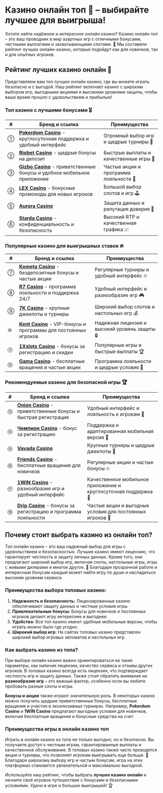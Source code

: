 # Казино онлайн топ 🎰 – выбирайте лучшее для выигрыша!

Хотите найти надёжное и интересное онлайн казино? Казино онлайн топ – это ваш проводник в мир азартных игр с отличными бонусами, честными выплатами и захватывающими слотами. 🎉 Мы составили рейтинг лучших онлайн-казино, которые подойдут как для новичков, так и для опытных игроков.

## Рейтинг лучших казино онлайн 🎲

Представляем вам топ лучших онлайн казино, где вы можете играть безопасно и с выгодой. Наш рейтинг включает казино с широким выбором игр, выгодными акциями и высокими уровнями защиты, чтобы ваше время прошло с удовольствием и прибылью!

### Топ казино с лучшими бонусами 🎖

| # | Бренд и ссылка                                                                                             | Преимущества                                                                                               |
|---|------------------------------------------------------------------------------------------------------------|-----------------------------------------------------------------------------------------------------------|
| ① | **[Pokerdom Casino](https://brandplay.link/4k77v2yx)** - круглосуточная поддержка и удобный интерфейс      | Огромный выбор игр и щедрые турниры 🎉                                                                     |
| ② | **[Riobet Casino](https://brandplay.link/7xBLTPyj)** - щедрые бонусы на депозит                            | Быстрые выплаты и качественные игры 🎰                                                                    |
| ③ | **[Gizbo Casino](https://brandplay.link/bprXw4YV)** - приветственные бонусы и удобное мобильное приложение | Частые акции и программа лояльности 💎                                                                    |
| ④ | **[LEX Casino](https://brandplay.link/zW4hdDFV)** - бонусные промокоды для новых игроков                   | Большой выбор слотов и игр 🕹                                                                             |
| ⑤ | **[Aurora Casino](https://10trafic-stat2.com/click/668546556bcc6313411604bd/6766/13032/subaccount)**      | Защита данных и репутация доверия 💎                                                                      |
| ⑥ | **[Starda Casino](https://brandplay.link/fB7xwRFL)** - конфиденциальность и безопасность                   | Высокий RTP и качественная графика 📈                                                                     |

### Популярные казино для выигрышных ставок 🔥

| # | Бренд и ссылка                                                                                             | Преимущества                                                                                               |
|---|------------------------------------------------------------------------------------------------------------|-----------------------------------------------------------------------------------------------------------|
| ⑦ | **[Kometa Casino](https://brandplay.link/8ZymQJV8)** - бездепозитные бонусы и частые акции                 | Регулярные турниры и удобный интерфейс 🔥                                                                  |
| ⑧ | **[R7 Casino](https://brandplay.link/bMd3Yjsw)** - программа лояльности и поддержка 24/7                   | Удобный интерфейс и разнообразие игр 🎮                                                                    |
| ⑨ | **[7K Casino](https://brandplay.link/BvQyFShp)** - крупные джекпоты и турниры                              | Широкий выбор слотов и настольных игр 💰                                                                  |
| ⑩ | **[Kent Casino](https://brandplay.link/Fv2WP3js)** - VIP-бонусы и программы для постоянных игроков         | Надежная лицензия и высокий уровень защиты 🔒                                                              |
| ⑪ | **[1Xslots Casino](https://brandplay.link/hSB1khtr)** - бонусы за регистрацию и скидки                     | Популярные игры и быстрые выплаты 🏆                                                                      |
| ⑫ | **[Gama Casino](https://brandplay.link/j6NMKsDz)** - бесплатные вращения и частые акции                    | Программа лояльности и щедрые условия 🎉                                                                  |

### Рекомендуемые казино для безопасной игры 🏆

| # | Бренд и ссылка                                                                                             | Преимущества                                                                                               |
|---|------------------------------------------------------------------------------------------------------------|-----------------------------------------------------------------------------------------------------------|
| ⑬ | **[Onion Casino](https://brandplay.link/zBGRVpQ9)** - приветственные бонусы и быстрая регистрация          | Удобный интерфейс и лояльность к игрокам 🎁                                                                |
| ⑭ | **[Чемпион Casino](https://temon-gter.cfd/go/lRq?p80412p304504pcc44t17455)** - бонус за регистрацию        | Поддержка и адаптированная мобильная версия 📱                                                            |
| ⑮ | **[Vavada Casino](https://vavadapartner.pro/?promo=ea5c9275-6854-4505-94fc-95ab18221945-linkb2)**         | Крупные турниры и щедрые джекпоты 🏅                                                                      |
| ⑯ | **[Friends Casino](https://gofriends.vc/linkb2)** - бесплатные вращения для новичков                       | Регулярные акции и частые бонусы 🔥                                                                       |
| ⑰ | **[1WIN Casino](https://brandplay.link/smXVpBbG)** - разнообразие игр и удобный интерфейс                  | Качественное мобильное приложение и круглосуточная поддержка 📲                                          |
| ⑱ | **[Drip Casino](https://drp-ircp01.com/c07e6a3db)** - бонусы за регистрацию и программа лояльности         | Частые акции и выгодные условия для постоянных игроков 💎                                                |

## Почему стоит выбрать казино из онлайн топ?

Топ онлайн казино – это ваш надежный выбор для игры с удовольствием и безопасностью. Лучшие казино имеют лицензию, что гарантирует честность и защиту личных данных. Кроме того, они предлагают широкий выбор игр, включая слоты, настольные игры, игры с живыми дилерами и многое другое. 🎲 Благодаря прозрачной работе и интересным бонусам каждый может найти игру по душе и насладиться высоким уровнем сервиса.

### Преимущества выбора топовых казино:

1. **Надежность и безопасность:** Лицензированные казино обеспечивают защиту данных и честные условия игры.
2. **Привлекательные бонусы:** Бонусы для новичков и постоянных игроков делают игру интереснее и выгоднее.
3. **Удобство:** Все топ казино имеют удобные мобильные версии, чтобы играть можно было где угодно.
4. **Широкий выбор игр:** На сайтах топовых казино представлен широкий выбор игровых автоматов и настольных игр.

### Как выбрать казино из топа?

При выборе онлайн казино важно ориентироваться на такие параметры, как наличие лицензии, качество сервиса и отзывы других игроков. В топовых казино всегда есть лицензия, что подтверждает честность игр и защиту данных. Также стоит обратить внимание на **разнообразие игр** – это важный фактор, особенно если вы любите пробовать разные слоты и игры.

**Бонусы и акции** также играют значительную роль. В некоторых казино можно получить щедрые приветственные бонусы, бесплатные вращения и участие в эксклюзивных турнирах. Например, **Pokerdom Casino** и **1WIN Casino** предлагают выгодные условия для новичков, включая бесплатные вращения и бонусные средства на счет.

### Преимущества игры в онлайн казино топ

Играть в онлайн казино из топа не только выгодно, но и безопасно. Вы получаете доступ к честным играм, гарантированные выплаты и качественное обслуживание. В топовых казино также часто проводятся акции и турниры, что позволяет игрокам выигрывать еще больше. 🎉 Благодаря широкому выбору игр и частым бонусам, игра на этих платформах становится увлекательной и максимально выгодной.

Используйте наш рейтинг, чтобы выбрать **лучшее казино онлайн** и начните своё игровое путешествие с бонусами и безопасными условиями. Удачи в игре и больших выигрышей! 🏆
